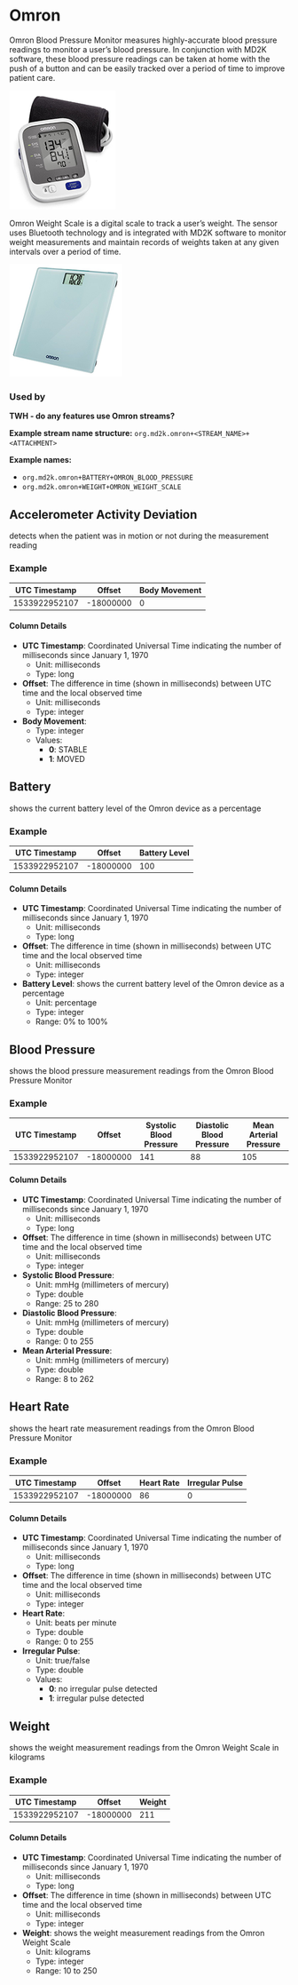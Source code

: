 # Omron

Omron Blood Pressure Monitor measures highly-accurate blood pressure readings to monitor a user’s blood pressure. In conjunction with MD2K software, these blood pressure readings can be taken at home with the push of a button and can be easily tracked over a period of time to improve patient care.

![MotionSense Hardware](../../images/OmronBP.png)

Omron Weight Scale is a digital scale to track a user’s weight. The sensor uses Bluetooth technology and is integrated with MD2K software to monitor weight measurements and maintain records of weights taken at any given intervals over a period of time.

![MotionSense Hardware](../../images/OmronScale.png)


<!-- **References:**
{% bibliography --cited %} (remove comment after inserting Bibtex citation in paragraph above) -->

### Used by
**TWH - do any features use Omron streams?**


**Example stream name structure:**
`org.md2k.omron+<STREAM_NAME>+<ATTACHMENT>`

**Example names:**
- `org.md2k.omron+BATTERY+OMRON_BLOOD_PRESSURE`
- `org.md2k.omron+WEIGHT+OMRON_WEIGHT_SCALE`


## Accelerometer Activity Deviation
detects when the patient was in motion or not during the measurement reading

### Example

| UTC Timestamp | Offset    | Body Movement |
| ------------- | --------- | ------------- |
| 1533922952107 | -18000000 | 0             |

#### Column Details
- **UTC Timestamp**: Coordinated Universal Time indicating the number of milliseconds since January 1, 1970
  - Unit: milliseconds
  - Type: long
- **Offset**: The difference in time (shown in milliseconds) between UTC time and the local observed time
  - Unit: milliseconds
  - Type: integer
- **Body Movement**:
  - Type: integer
  - Values:
    - **0**: STABLE
    - **1**: MOVED


## Battery
shows the current battery level of the Omron device as a percentage

### Example

| UTC Timestamp | Offset    | Battery Level |
| ------------- | --------- | ------------- |
| 1533922952107 | -18000000 | 100           |

#### Column Details
- **UTC Timestamp**: Coordinated Universal Time indicating the number of milliseconds since January 1, 1970
  - Unit: milliseconds
  - Type: long
- **Offset**: The difference in time (shown in milliseconds) between UTC time and the local observed time
  - Unit: milliseconds
  - Type: integer
- **Battery Level**: shows the current battery level of the Omron device as a percentage
  - Unit: percentage
  - Type: integer
  - Range: 0% to 100%


## Blood Pressure
shows the blood pressure measurement readings from the Omron Blood Pressure Monitor

### Example

| UTC Timestamp | Offset    | Systolic Blood Pressure | Diastolic Blood Pressure | Mean Arterial Pressure |
| ------------- | --------- | ----------------------- | ------------------------ | ---------------------- |
| 1533922952107 | -18000000 | 141                     | 88                       | 105                    |

#### Column Details
- **UTC Timestamp**: Coordinated Universal Time indicating the number of milliseconds since January 1, 1970
  - Unit: milliseconds
  - Type: long
- **Offset**: The difference in time (shown in milliseconds) between UTC time and the local observed time
  - Unit: milliseconds
  - Type: integer
- **Systolic Blood Pressure**:
  - Unit: mmHg (millimeters of mercury)
  - Type: double
  - Range: 25 to 280
- **Diastolic Blood Pressure**:
  - Unit: mmHg (millimeters of mercury)
  - Type: double
  - Range: 0 to 255
- **Mean Arterial Pressure**:
  - Unit: mmHg (millimeters of mercury)
  - Type: double
  - Range: 8 to 262


## Heart Rate
shows the heart rate measurement readings from the Omron Blood Pressure Monitor

### Example

| UTC Timestamp | Offset    | Heart Rate | Irregular Pulse |
| ------------- | --------- | ---------- | --------------- |
| 1533922952107 | -18000000 | 86         | 0               |

#### Column Details
- **UTC Timestamp**: Coordinated Universal Time indicating the number of milliseconds since January 1, 1970
  - Unit: milliseconds
  - Type: long
- **Offset**: The difference in time (shown in milliseconds) between UTC time and the local observed time
  - Unit: milliseconds
  - Type: integer
- **Heart Rate**:
  - Unit: beats per minute
  - Type: double
  - Range: 0 to 255
- **Irregular Pulse**:
  - Unit: true/false
  - Type: double
  - Values:
    - **0**: no irregular pulse detected
    - **1**: irregular pulse detected


## Weight
shows the weight measurement readings from the Omron Weight Scale in kilograms

### Example

| UTC Timestamp | Offset    | Weight |
| ------------- | --------- | ------ |
| 1533922952107 | -18000000 | 211    |

#### Column Details
- **UTC Timestamp**: Coordinated Universal Time indicating the number of milliseconds since January 1, 1970
  - Unit: milliseconds
  - Type: long
- **Offset**: The difference in time (shown in milliseconds) between UTC time and the local observed time
  - Unit: milliseconds
  - Type: integer
- **Weight**: shows the weight measurement readings from the Omron Weight Scale
  - Unit: kilograms
  - Type: integer
  - Range: 10 to 250

